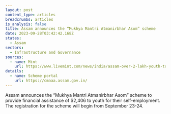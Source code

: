 ```yaml
---
layout: post
content_type: articles
breadcrumbs: articles
is_analysis: false
title: Assam announces the “Mukhya Mantri Atmanirbhar Asom” scheme
date: 2023-09-28T03:42:42.168Z
states:
  - Assam
sectors:
  - Infrastructure and Governance
sources:
  - name: Mint
    url: https://www.livemint.com/news/india/assam-over-2-lakh-youth-to-get-rs-2-lakh-under-new-self-employment-scheme-says-cm-sarma-11695197608264.html
details:
  - name: Scheme portal
    url: https://cmaaa.assam.gov.in/
---
```

Assam announces the “Mukhya Mantri Atmanirbhar Asom” scheme to provide financial assistance of $2,406 to youth for their self-employment. The registration for the scheme will begin from September 23-24.